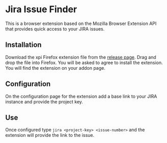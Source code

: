 # Jira Issue Finder

This is a browser extension based on the Mozilla Browser Extension API that provides quick access to your JIRA issues.

## Installation

Download the xpi Firefox extension file from the [release page](https://github.com/mboskamp/jira-issue-finder/releases). Drag and drop the file into Firefox. You will be asked to agree to install the extension. You will find the extension on your addon page.

## Configuration

On the configuration page for the extension add a base link to your JIRA instance and provide the project key.

## Use

Once configured type `jira <project-key> <issue-number>` and the extension will provide the link to the issue.